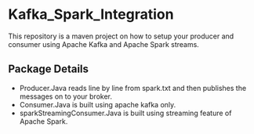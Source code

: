# Kafka_Spark_Integration

This repository is a maven project on how to setup your producer and consumer using Apache Kafka and Apache Spark streams. 


## Package Details

* Producer.Java reads line by line from spark.txt and then publishes the messages on to your broker.
* Consumer.Java is built using apache kafka only.
* sparkStreamingConsumer.Java is built using streaming feature of Apache Spark.

